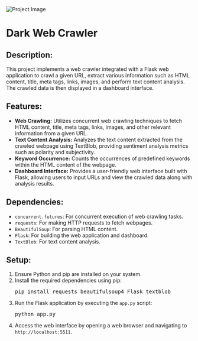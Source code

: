 <!DOCTYPE html>
<html lang="en">
<head>
    <meta charset="UTF-8">
    <meta name="viewport" content="width=device-width, initial-scale=1.0">
    
</head>
<body>
  <img src="https://th.bing.com/th/id/OIG1.9k8tQqmP95ioQAeA8Uym?w=1024&h=1024&rs=1&pid=ImgDetMain" alt="Project Image">
    <h1>Dark Web Crawler </h1>

  <h2>Description:</h2>
    <p>
  This project implements a web crawler integrated with a Flask web application to crawl a given URL, extract various information such as HTML content, title, meta tags, 
  links, images, and perform text content analysis. The crawled data is then displayed in a dashboard interface.
    </p>
   <h2>Features:</h2>
    <ul>
        <li><strong>Web Crawling:</strong> Utilizes concurrent web crawling techniques to fetch HTML content, title, meta tags, links, images, and other relevant information from a given URL.</li>
        <li><strong>Text Content Analysis:</strong> Analyzes the text content extracted from the crawled webpage using TextBlob, providing sentiment analysis metrics such as polarity and subjectivity.</li>
        <li><strong>Keyword Occurrence:</strong> Counts the occurrences of predefined keywords within the HTML content of the webpage.</li>
        <li><strong>Dashboard Interface:</strong> Provides a user-friendly web interface built with Flask, allowing users to input URLs and view the crawled data along with analysis results.</li>
    </ul>
    <h2>Dependencies:</h2>   
    <ul>
        <li><code>concurrent.futures</code>: For concurrent execution of web crawling tasks.</li>
        <li><code>requests</code>: For making HTTP requests to fetch webpages.</li>
        <li><code>BeautifulSoup</code>: For parsing HTML content.</li>
        <li><code>Flask</code>: For building the web application and dashboard.</li>
        <li><code>TextBlob</code>: For text content analysis.</li>
    </ul>
    <h2>Setup:</h2>
    <ol>
        <li>Ensure Python and pip are installed on your system.</li>
        <li>Install the required dependencies using pip:
            <pre>pip install requests beautifulsoup4 Flask textblob</pre>
        </li>
        <li>Run the Flask application by executing the <code>app.py</code> script:
            <pre>python app.py</pre>
        </li>
        <li>Access the web interface by opening a web browser and navigating to <code>http://localhost:5511</code>.</li>
    </ol>

</body>
</html>
